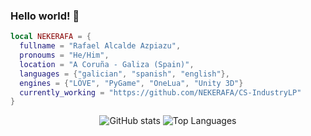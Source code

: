 ### Hello world! :green_heart:

```lua
local NEKERAFA = {
  fullname = "Rafael Alcalde Azpiazu",
  pronoums = "He/Him",
  location = "A Coruña - Galiza (Spain)",
  languages = {"galician", "spanish", "english"},
  engines = {"LÖVE", "PyGame", "OneLua", "Unity 3D"}
  currently_working = "https://github.com/NEKERAFA/CS-IndustryLP"
}
```

<p align="center">
  <img src="https://github-readme-stats.vercel.app/api?username=nekerafa&count_private=true&show_icons=true&hide_border=true&title_color=52C146&text_color=222&icon_color=e8545b" alt="GitHub stats" />
  <img src="https://github-readme-stats.vercel.app/api/top-langs/?username=nekerafa&layout=compact&hide_border=true&count_private=true&title_color=52C146&text_color=222" alt="Top Languages" />
</p>

<!--
**NEKERAFA/NEKERAFA** is a ✨ _special_ ✨ repository because its `README.md` (this file) appears on your GitHub profile.

Here are some ideas to get you started:

- 🔭 I’m currently working on ...
- 🌱 I’m currently learning ...
- 👯 I’m looking to collaborate on ...
- 🤔 I’m looking for help with ...
- 💬 Ask me about ...
- 📫 How to reach me: ...
- 😄 Pronouns: ...
- ⚡ Fun fact: ...
-->
